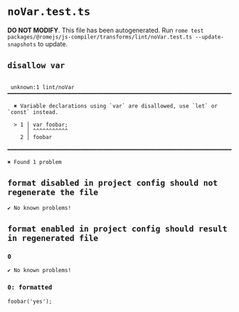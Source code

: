 # `noVar.test.ts`

**DO NOT MODIFY**. This file has been autogenerated. Run `rome test packages/@romejs/js-compiler/transforms/lint/noVar.test.ts --update-snapshots` to update.

## `disallow var`

```

 unknown:1 lint/noVar ━━━━━━━━━━━━━━━━━━━━━━━━━━━━━━━━━━━━━━━━━━━━━━━━━━━━━━━━━━━━━━━━━━━━━━━━━━━━━━

  ✖ Variable declarations using `var` are disallowed, use `let` or `const` instead.

  > 1 │ var foobar;
      │ ^^^^^^^^^^^ 
    2 │ foobar

━━━━━━━━━━━━━━━━━━━━━━━━━━━━━━━━━━━━━━━━━━━━━━━━━━━━━━━━━━━━━━━━━━━━━━━━━━━━━━━━━━━━━━━━━━━━━━━━━━━━

✖ Found 1 problem

```

## `format disabled in project config should not regenerate the file`

```
✔ No known problems!

```

## `format enabled in project config should result in regenerated file`

### `0`

```
✔ No known problems!

```

### `0: formatted`

```
foobar('yes');

```
